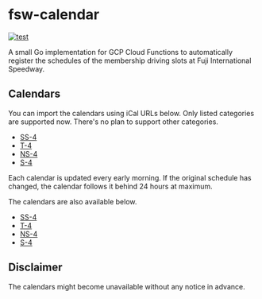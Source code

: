 # fsw-calendar
[![test](https://github.com/yagihash/fsw-calendar/actions/workflows/test.yml/badge.svg)](https://github.com/yagihash/fsw-calendar/actions/workflows/test.yml)

A small Go implementation for GCP Cloud Functions to automatically register the schedules of the membership driving slots at Fuji International Speedway.

## Calendars

You can import the calendars using iCal URLs below. Only listed categories are supported now. There's no plan to support other categories.

- [SS-4](https://calendar.google.com/calendar/ical/25dfc5f523279ce53fbeb5a90eecfe45b2bdc8fdbe8a17bbae28ee77a7f53753%40group.calendar.google.com/public/basic.ics)
- [T-4](https://calendar.google.com/calendar/ical/0a31d519fe9246513b2bc7937d0191d60058eb3c74ec8dea8481642331c48305%40group.calendar.google.com/public/basic.ics)
- [NS-4](https://calendar.google.com/calendar/ical/4860bb7c2c62bf60cd5264495d3e739e06d82eaf66fdfb6f0e3f77e053d1b6fe%40group.calendar.google.com/public/basic.ics)
- [S-4](https://calendar.google.com/calendar/ical/ccc748b5eb57fc6d8d01d2a380f7833225b347a54b816d23a5dbabb209f263b3%40group.calendar.google.com/public/basic.ics)

Each calendar is updated every early morning. If the original schedule has changed, the calendar follows it behind 24 hours at maximum.

The calendars are also available below.

- [SS-4](https://calendar.google.com/calendar/embed?src=25dfc5f523279ce53fbeb5a90eecfe45b2bdc8fdbe8a17bbae28ee77a7f53753%40group.calendar.google.com&ctz=Asia%2FTokyo)
- [T-4](https://calendar.google.com/calendar/embed?src=0a31d519fe9246513b2bc7937d0191d60058eb3c74ec8dea8481642331c48305%40group.calendar.google.com&ctz=Asia%2FTokyo)
- [NS-4](https://calendar.google.com/calendar/embed?src=4860bb7c2c62bf60cd5264495d3e739e06d82eaf66fdfb6f0e3f77e053d1b6fe%40group.calendar.google.com&ctz=Asia%2FTokyo)
- [S-4](https://calendar.google.com/calendar/embed?src=ccc748b5eb57fc6d8d01d2a380f7833225b347a54b816d23a5dbabb209f263b3%40group.calendar.google.com&ctz=Asia%2FTokyo)

## Disclaimer

The calendars might become unavailable without any notice in advance.
